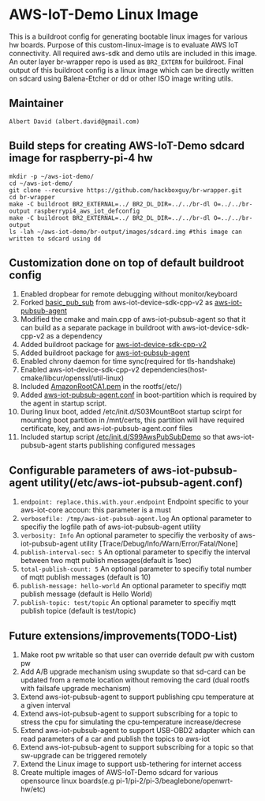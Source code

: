 # AWS-IoT-Demo Linux Image

This is a buildroot config for generating bootable linux images for various hw boards. Purpose of this custom-linux-image is to evaluate AWS IoT connectivity. All required aws-sdk and demo utils are included in this image. An outer layer br-wrapper repo is used as ```BR2_EXTERN``` for buildroot. Final output of this buildroot config is a linux image which can be directly written on sdcard using Balena-Etcher or dd or other ISO image writing utils.

## Maintainer
	Albert David (albert.david@gmail.com)

## Build steps for creating AWS-IoT-Demo sdcard image for raspberry-pi-4 hw
    mkdir -p ~/aws-iot-demo/
    cd ~/aws-iot-demo/
    git clone --recursive https://github.com/hackboxguy/br-wrapper.git
    cd br-wrapper
    make -C buildroot BR2_EXTERNAL=../ BR2_DL_DIR=../../br-dl O=../../br-output raspberrypi4_aws_iot_defconfig
    make -C buildroot BR2_EXTERNAL=../ BR2_DL_DIR=../../br-dl O=../../br-output
    ls -lah ~/aws-iot-demo/br-output/images/sdcard.img #this image can written to sdcard using dd

## Customization done on top of default buildroot config
1. Enabled dropbear for remote debugging without monitor/keyboard
2. Forked [basic_pub_sub](https://github.com/aws/aws-iot-device-sdk-cpp-v2/tree/main/samples/pub_sub/basic_pub_sub) from aws-iot-device-sdk-cpp-v2 as [aws-iot-pubsub-agent](https://github.com/hackboxguy/aws-iot-pubsub-agent)
3. Modified the cmake and main.cpp of aws-iot-pubsub-agent so that it can build as a separate package in buildroot with aws-iot-device-sdk-cpp-v2 as a dependency
4. Added buildroot package for [aws-iot-device-sdk-cpp-v2](https://github.com/hackboxguy/br-wrapper/tree/main/package/aws-iot-device-sdk-cpp-v2)
5. Added buildroot package for [aws-iot-pubsub-agent](https://github.com/hackboxguy/br-wrapper/tree/main/package/aws-iot-pubsub-agent)
6. Enabled chrony daemon for time sync(required for tls-handshake)
7. Enabled aws-iot-device-sdk-cpp-v2 dependencies(host-cmake/libcur/openssl/util-linux)
8. Included [AmazonRootCA1.pem](https://github.com/hackboxguy/br-wrapper/blob/main/board/aws-iot-demo/fs-overlay/etc/AmazonRootCA1.pem) in the rootfs(/etc/)
9. Added [aws-iot-pubsub-agent.conf](https://github.com/hackboxguy/br-wrapper/blob/main/board/aws-iot-demo/fs-overlay/etc/aws-iot-pubsub-agent.conf) in boot-partition which is required by the agent in startup script.
10. During linux boot, added /etc/init.d/S03MountBoot startup scirpt for mounting boot partition in /mnt/certs, this partition will have required certificate, key, and aws-iot-pubsub-agent.conf files
11. Included startup script [/etc/init.d/S99AwsPubSubDemo](https://github.com/hackboxguy/br-wrapper/blob/main/board/aws-iot-demo/fs-overlay/etc/init.d/S99AwsPubSubDemo) so that aws-iot-pubsub-agent starts publishing configured messages

## Configurable parameters of aws-iot-pubsub-agent utility(/etc/aws-iot-pubsub-agent.conf)
1. ```endpoint: replace.this.with.your.endpoint``` Endpoint specific to your aws-iot-core accoun: this parameter is a must
2. ```verbosefile: /tmp/aws-iot-pubsub-agent.log``` An optional parameter to specifiy the logfile path of aws-iot-pubsub-agent utility
3. ```verbosity: Info``` An optional parameter to specifiy the verbosity of aws-iot-pubsub-agent utility [Trace/Debug/Info/Warn/Error/Fatal/None]
4. ```publish-interval-sec: 5``` An optional parameter to specifiy the interval between two mqtt publish messages(default is 1sec)
5. ```total-publish-count: 5``` An optional parameter to specifiy total number of mqtt publish messages (default is 10)
6. ```publish-message: hello-world``` An optional parameter to specifiy mqtt publish message (default is Hello World)
7. ```publish-topic: test/topic``` An optional parameter to specifiy mqtt publish topice (default is test/topic)

## Future extensions/improvements(TODO-List)
1. Make root pw writable so that user can override default pw with custom pw
2. Add A/B upgrade mechanism using swupdate so that sd-card can be updated from a remote location without removing the card (dual rootfs with failsafe upgrade mechanism)
3. Extend aws-iot-pubsub-agent to support publishing cpu temperature at a given interval
4. Extend aws-iot-pubsub-agent to support subscribing for a topic to stress the cpu for simulating the cpu-temperature increase/decrese
5. Extend aws-iot-pubsub-agent to support USB-OBD2 adapter which can read parameters of a car and publish the topics to aws-iot
6. Extend aws-iot-pubsub-agent to support subscribing for a topic so that sw-upgrade can be triggered remotely
7. Extend the Linux image to support usb-tethering for internet access
8. Create multiple images of AWS-IoT-Demo sdcard for various opensource linux boards(e.g pi-1/pi-2/pi-3/beaglebone/openwrt-hw/etc)
